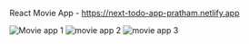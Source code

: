 React Movie App - https://next-todo-app-pratham.netlify.app

![Movie app 1](https://github.com/PrathamDev30/React-Movie-App/assets/126434987/191020c7-3278-4100-aea8-97c04a4a9ad0)
![movie app 2](https://github.com/PrathamDev30/React-Movie-App/assets/126434987/d422bc3b-427c-4641-bcbc-daca8b959436)
![movie app 3](https://github.com/PrathamDev30/React-Movie-App/assets/126434987/36cd76af-c2e4-4e29-8f59-01cba0efd4b6)
